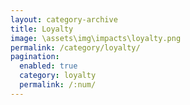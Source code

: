 ```yaml
---
layout: category-archive
title: Loyalty
image: \assets\img\impacts\loyalty.png
permalink: /category/loyalty/
pagination: 
  enabled: true
  category: loyalty
  permalink: /:num/
---
```


